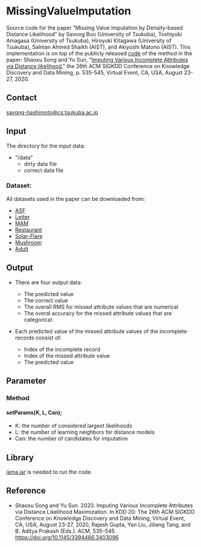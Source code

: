 # MissingValueImputation
Source code for the paper "Missing Value Imputation by Density-based Distance Likelihood" by Savong Bou (University of Tsukuba), Toshiyuki Amagasa (University of Tsukuba), Hiroyuki Kitagawa (University of Tsukuba), Salman Ahmed Shaikh (AIST), and Akiyoshi Matono (AIST). This implementation is on top of the publicly released [code](https://github.com/DLMImputation/DLM) of the method in the paper: Shaoxu Song and Yu Sun, "[Imputing Various Incomplete Attributes via Distance likelihood](https://dl.acm.org/doi/10.1145/3394486.3403096)," the 26th ACM SIGKDD Conference on Knowledge Discovery and Data Mining, p. 535-545, Virtual Event, CA, USA, August 23-27, 2020.

## Contact
savong-hashimoto@cs.tsukuba.ac.jp

## Input
The directory for the input data:
* "/data"
  * dirty data file
  * correct data file
### Dataset:
All datasets used in the paper can be downloaded from:
* [ASF](http://archive.ics.uci.edu/ml/datasets/Airfoil+Self-Noise)
* [Letter](https://archive.ics.uci.edu/ml/datasets/letter+recognition)
* [MAM](https://sci2s.ugr.es/keel/dataset.php?cod=86)
* [Restaurant](http://www.cs.utexas.edu/users/ml/riddle/data.html)
* [Solar-Flare](http://archive.ics.uci.edu/ml/datasets/solar+flare)
* [Mushroom](https://sci2s.ugr.es/keel/dataset.php?cod=178)
* [Adult](https://sci2s.ugr.es/keel/dataset.php?cod=192)

## Output
* There are four output data:
  * The predicted value
  * The correct value
  * The overall RMS for missed attribute values that are numerical
  * The overal accuracy for the missed attribute values that are categorical.

* Each predicted value of the missed attribute values of the incomplete records consist of:
  * Index of the incomplete record
  * Index of the missed attribute value
  * The predicted value

## Parameter
### Method

#### setParams(K, L, Can);
* K: the number of considered largest likelihoods 
* L: the number of learning neighbors for distance models
* Can: the number of candidates for imputation

## Library
[jama.jar](https://math.nist.gov/javanumerics/jama/) is needed to run the code.

## Reference
* Shaoxu Song and Yu Sun. 2020. Imputing Various Incomplete Attributes via Distance Likelihood Maximization. In KDD 20: The 26th ACM SIGKDD Conference on Knowledge Discovery and Data Mining, Virtual Event, CA, USA, August 23-27, 2020, Rajesh Gupta, Yan Liu, Jiliang Tang, and B. Aditya Prakash (Eds.). ACM, 535–545. https://doi.org/10.1145/3394486.3403096
